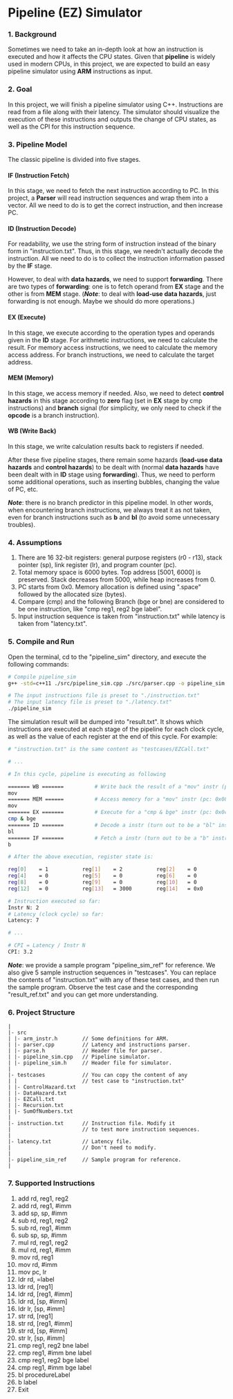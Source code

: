 # Pipeline (EZ) Simulator

### 1. Background

Sometimes we need to take an in-depth look at how an instruction is executed and how it affects the CPU states. Given that **pipeline** is widely used in modern CPUs, in this project, we are expected to build an easy pipeline simulator using **ARM** instructions as input.

### 2. Goal

In this project, we will finish a pipeline simulator using C++. Instructions are read from a file along with their latency. The simulator should visualize the execution of these instructions and outputs the change of CPU states, as well as the CPI for this instruction sequence.

### 3. Pipeline Model

The classic pipeline is divided into five stages.

#### IF (Instruction Fetch)

In this stage, we need to fetch the next instruction according to PC. In this project, a **Parser** will read instruction sequences and wrap them into a vector. All we need to do is to get the correct instruction, and then increase PC.

#### ID (Instruction Decode)

For readability, we use the string form of instruction instead of the binary form in "instruction.txt". Thus, in this stage, we needn't actually decode the instruction. All we need to do is to collect the instruction information passed by the **IF** stage.

However, to deal with **data hazards**, we need to support **forwarding**. There are two types of **forwarding**: one is to fetch operand from **EX** stage and the other is from **MEM** stage. (***Note***: to deal with **load-use data hazards**, just forwarding is not enough. Maybe we should do more operations.)

#### EX (Execute)

In this stage, we execute according to the operation types and operands given in the **ID** stage. For arithmetic instructions, we need to calculate the result. For memory access instructions, we need to calculate the memory access address. For branch instructions, we need to calculate the target address.

#### MEM (Memory)

In this stage, we access memory if needed. Also, we need to detect **control hazards** in this stage according to **zero** flag (set in **EX** stage by cmp instructions) and **branch** signal (for simplicity, we only need to check if the **opcode** is a branch instruction).

#### WB (Write Back)

In this stage, we write calculation results back to registers if needed.

After these five pipeline stages, there remain some hazards (**load-use data hazards** and **control hazards**) to be dealt with (normal **data hazards** have been dealt with in **ID** stage using **forwarding**). Thus, we need to perform some additional operations, such as inserting bubbles, changing the value of PC, etc.

***Note***: there is no branch predictor in this pipeline model. In other words, when encountering branch instructions, we always treat it as not taken, even for branch instructions such as **b** and **bl** (to avoid some unnecessary troubles).

### 4. Assumptions

1. There are 16 32-bit registers: general purpose registers (r0 - r13), stack pointer (sp), link register (lr), and program counter (pc).
2. Total memory space is 6000 bytes. Top address [5001, 6000] is preserved. Stack decreases from 5000, while heap increases from 0.
3. PC starts from 0x0. Memory allocation is defined using ".space" followed by the allocated size (bytes). 
4. Compare (cmp) and the following Branch (bge or bne) are considered to be one instruction, like "cmp reg1, reg2 bge label".
5. Input instruction sequence is taken from "instruction.txt" while latency is taken from "latency.txt".

### 5. Compile and Run

Open the terminal, cd to the "pipeline_sim" directory, and execute the following commands:

```bash
# Compile pipeline_sim
g++ -std=c++11 ./src/pipeline_sim.cpp ./src/parser.cpp -o pipeline_sim

# The input instructions file is preset to "./instruction.txt"
# The input latency file is preset to "./latency.txt"
./pipeline_sim
```

The simulation result will be dumped into "result.txt". It shows which instructions are executed at each stage of the pipeline for each clock cycle, as well as the value of each register at the end of this cycle. For example: 

```bash
# "instruction.txt" is the same content as "testcases/EZCall.txt"

# ...

# In this cycle, pipeline is executing as following

======= WB =======			# Write back the result of a "mov" instr (pc: 0x04)
mov
======= MEM ======			# Access memory for a "mov" instr (pc: 0x08)
mov
======= EX =======			# Execute for a "cmp & bge" instr (pc: 0x0c)
cmp & bge
======= ID =======			# Decode a instr (turn out to be a "bl" instr, pc: 0x10)
bl
======= IF =======			# Fetch a instr (turn out to be a "b" instr, pc: 0x14)
b

# After the above execution, register state is:

reg[0]    = 1         	reg[1]    = 2         	reg[2]    = 0         	reg[3]    = 0         	
reg[4]    = 0         	reg[5]    = 0         	reg[6]    = 0         	reg[7]    = 0         	
reg[8]    = 0         	reg[9]    = 0         	reg[10]   = 0         	reg[11]   = 0         	
reg[12]   = 0         	reg[13]   = 3000      	reg[14]   = 0x0       	reg[15]   = 0x18      	

# Instruction executed so far:
Instr N: 2
# Latency (clock cycle) so far:
Latency: 7

# ...

# CPI = Latency / Instr N
CPI: 3.2
```

***Note***: we provide a sample program "pipeline_sim_ref" for reference. We also give 5 sample instruction sequences in "testcases". You can replace the contents of "instruction.txt" with any of these test cases, and then run the sample program. Observe the test case and the corresponding "result_ref.txt" and you can get more understanding.

### 6. Project Structure

```
|
|- src
| |- arm_instr.h		// Some definitions for ARM.
| |- parser.cpp			// Latency and instructions parser.
| |- parse.h			// Header file for parser.
| |- pipeline_sim.cpp	// Pipeline simulator.
| |- pipeline_sim.h		// Header file for simulator.
|
|- testcases			// You can copy the content of any
| |						// test case to "instruction.txt"
| |- ControlHazard.txt
| |- DataHazard.txt
| |- EZCall.txt
| |- Recursion.txt
| |- SumOfNumbers.txt
|
|- instruction.txt		// Instruction file. Modify it
|						// to test more instruction sequences.
|
|- latency.txt			// Latency file.
|						// Don't need to modify.
|
|- pipeline_sim_ref		// Sample program for reference.
|
```

### 7. Supported Instructions

1. add rd, reg1, reg2
2. add rd, reg1, #imm
3. add sp, sp, #imm
4. sub rd, reg1, reg2
5. sub rd, reg1, #imm
6. sub sp, sp, #imm
7. mul rd, reg1, reg2
8. mul rd, reg1, #imm
9. mov rd, reg1
10. mov rd, #imm
11. mov pc, lr
12. ldr rd, =label
13. ldr rd, [reg1]
14. ldr rd, [reg1, #imm]
15. ldr rd, [sp, #imm]
16. ldr lr, [sp, #imm]
17. str rd, [reg1]
18. str rd, [reg1, #imm]
19. str rd, [sp, #imm]
20. str lr, [sp, #imm]
21. cmp reg1, reg2 bne label
22. cmp reg1, #imm bne label
23. cmp reg1, reg2 bge label
24. cmp reg1, #imm bge label
25. bl procedureLabel
26. b label
27. Exit
